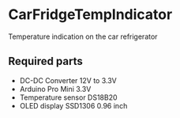 # CarFridgeTempIndicator
Temperature indication on the car refrigerator

## Required parts
* DC-DC Converter 12V to 3.3V
* Arduino Pro Mini 3.3V
* Temperature sensor DS18B20
* OLED display SSD1306 0.96 inch

